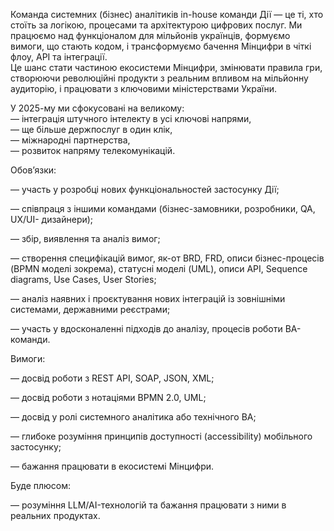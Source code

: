 Команда системних (бізнес) аналітиків in-house команди Дії — це ті, хто стоїть
за логікою, процесами та архітектурою цифрових послуг. Ми працюємо над
функціоналом для мільйонів українців, формуємо вимоги, що стають кодом, і
трансформуємо бачення Мінцифри в чіткі флоу, API та інтеграції.  
Це шанс стати частиною екосистеми Мінцифри, змінювати правила гри, створюючи
революційні продукти з реальним впливом на мільйонну аудиторію, і працювати з
ключовими міністерствами України.

У 2025-му ми сфокусовані на великому:  
— інтеграція штучного інтелекту в усі ключові напрями,  
— ще більше держпослуг в один клік,  
— міжнародні партнерства,  
— розвиток напряму телекомунікацій.  
  
Обов’язки:

— участь у розробці нових функціональностей застосунку Дії;

— співпраця з іншими командами (бізнес-замовники, розробники, QA, UX/UI-
дизайнери);

— збір, виявлення та аналіз вимог;

— створення специфікацій вимог, як-от BRD, FRD, описи бізнес-процесів (BPMN
моделі зокрема), статусні моделі (UML), описи API, Sequence diagrams, Use
Cases, User Stories;

— аналіз наявних і проєктування нових інтеграцій із зовнішніми системами,
державними реєстрами;

— участь у вдосконаленні підходів до аналізу, процесів роботи BA-команди.

Вимоги:

— досвід роботи з REST API, SOAP, JSON, XML;

— досвід роботи з нотаціями BPMN 2.0, UML;

— досвід у ролі системного аналітика або технічного BA;  
  
— глибоке розуміння принципів доступності (accessibility) мобільного
застосунку;

— бажання працювати в екосистемі Мінцифри.

Буде плюсом:

— розуміння LLM/AI-технологій та бажання працювати з ними в реальних
продуктах.